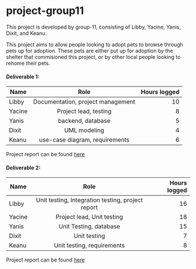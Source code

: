 # project-group11

This project is developed by group-11, consisting of Libby, Yacine, Yanis, Dixit, and Keanu.

This project aims to allow people looking to adopt pets to browse through pets up for adoption. These pets are either put up for adoption by the shelter that commisioned this project, or by other local people looking to rehome their pets.


#### Deliverable 1:
| Name          | Role          | Hours logged   |
| ------------- |:-------------:| --------------:|
| Libby         | Documentation, project management | 10          |
| Yacine        | Project lead, testing      |   8          |
| Yanis         | backend, database      |    5          |
| Dixit         | UML modeling | 4          |
| Keanu         | use-case diagram, requirements      |   6          |

Project report can be found [here](https://github.com/McGill-ECSE321-Winter2020/project-group-11/wiki/Deliverable-1)


#### Deliverable 2:
| Name          | Role          | Hours logged   |
| ------------- |:-------------:| --------------:|
| Libby         | Unit testing, Integration testing, project report | 16|
| Yacine        | Project lead, Unit testing      |   18          |
| Yanis         | Unit Testing, database      |    15          |
| Dixit         | Unit testing | 7         |
| Keanu         | Unit testing, requirements      |   8          |

Project report can be found [here](https://github.com/McGill-ECSE321-Winter2020/project-group-11/wiki/Deliverable-2)

